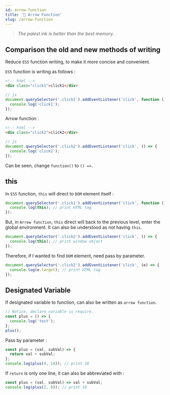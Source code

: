 ```yaml
---
id: arrow-function
title: '📜 Arrow Function'
slug: /arrow-function
---
```


> _The palest ink is better than the best memory._

## Comparison the old and new methods of writing

Reduce `ES5` function writing, to make it more concise and convenient.

`ES5` function is writing as follows :

```html
<!-- html -->
<div class="click1">click1</div>
```

```javascript
// js
document.querySelector('.click1').addEventListener('click', function () {
  console.log('click1');
});
```

Arrow function :

```html
<!-- html -->
<div class="click2">click2</div>
```

```javascript
// js
document.querySelector('.click2').addEventListener('click', () => {
  console.log('click2');
});
```

Can be seen, change `function()` to `() =>`.

## this

In `ES5` function, `this` will direct to `DOM` element itself :

```javascript
document.querySelector('.click1').addEventListener('click', function () {
  console.log(this); // print HTML tag
});
```

But, in `Arrow function`, `this` direct will back to the previous level, enter the global environment. It can also be understood as not having `this`.

```javascript
document.querySelector('.click2').addEventListener('click', () => {
  console.log(this); // print window object
});
```

Therefore, if I wanted to find `DOM` element, need pass by parameter.

```javascript
document.querySelector('.click2').addEventListener('click', (e) => {
  console.log(e.target); // print HTML tag
});
```

## Designated Variable

If designated variable to function, can also be written as `arrow function`.

```javascript
// Notice, declare variable is require.
const plus = () => {
  console.log('test');
};
plus();
```

Pass by parameter :

```javascript
const plus = (val, subVal) => {
  return val + subVal;
};
console.log(plus(4, 14)); // print 18
```

If `return` is only one line, it can also be abbreviated with :

```javascript
const plus = (val, subVal) => val + subVal;
console.log(plus(2, 8)); // print 10
```
